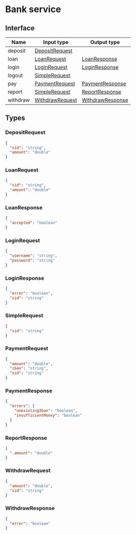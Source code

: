 # Bank service

## Interface

| Name     | Input type                          | Output type                           |
| -------- | ----------------------------------- | ------------------------------------- |
| deposit  | [DepositRequest](#depositrequest)   |                                       |
| loan     | [LoanRequest](#loanrequest)         | [LoanResponse](#loanresponse)         |
| login    | [LoginRequest](#loginrequest)       | [LoginResponse](#loginresponse)       |
| logout   | [SimpleRequest](#simplerequest)     |                                       |
| pay      | [PaymentRequest](#paymentrequest)   | [PaymentResponse](#paymentresponse)   |
| report   | [SimpleRequest](#simplerequest)     | [ReportResponse](#reportresponse)     |
| withdraw | [WithdrawRequest](#withdrawrequest) | [WithdrawResponse](#withdrawresponse) |

## Types

### DepositRequest

```json
{
  "sid": "string",
  "amount": "double"
}
```

### LoanRequest

```json
{
  "sid": "string",
  "amount": "double"
}
```

### LoanResponse

```json
{
  "accepted": "boolean"
}
```

### LoginRequest

```json
{
  "username": "string",
  "password": "string"
}
```

### LoginResponse

```json
{
  "error": "boolean",
  "sid": "string"
}
```

### SimpleRequest

```json
{
  "sid": "string"
}
```

### PaymentRequest

```json
{
  "amount": "double",
  "iban": "string",
  "sid": "string"
}
```

### PaymentResponse

```json
{
  "errors": {
    "unexistingIban": "boolean",
    "insufficientMoney": "boolean"
  }
}
```

### ReportResponse

```json
{
  ".amount": "double"
}
```

### WithdrawRequest

```json
{
  "amount": "double",
  "sid": "string"
}
```

### WithdrawResponse

```json
{
  "error": "boolean"
}

```